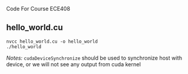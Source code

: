 Code For Course ECE408
## hello_world.cu
    nvcc hello_world.cu -o hello_world
    ./hello_world
*Notes:*
`cudaDeviceSynchronize` should be used to synchronize host with device, or we will not see any output from cuda kernel


